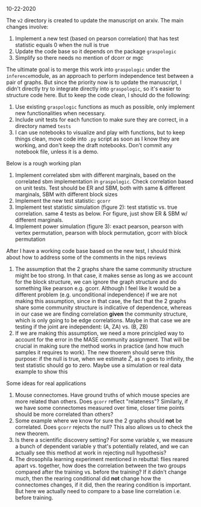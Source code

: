 10-22-2020

The `v2` directory is created to update the manuscript on arxiv. The main changes involve:
1. Implement a new test (based on pearson correlation) that has test statistic equals 0 when the null is true
2. Update the code base so it depends on the package `graspologic`
3. Simplify so there needs no mention of dcorr or mgc

The ultimate goal is to merge this work into `graspologic` under the `inference`module, as an approach to perform independence test between a pair of graphs. But since the priority now is to update the manuscript, I didn't directly try to integrate directly into `graspologic`, so it's easier to structure code here. But to keep the code clean, I should do the following:
1. Use existing `graspologic` functions as much as possible, only implement new functionalities when necessary.
2. Include unit tests for each function to make sure they are correct, in a directory named `tests`
3. I can use notebooks to visualize and play with functions, but to keep things clean, move code into `.py` script as soon as I know they are working, and don't keep the draft notebooks. Don't commit any notebook file, unless it is a demo.

Below is a rough working plan
1. Implement correlated sbm with different marginals, based on the correlated sbm implementation in `graspologic`. Check correlation based on unit tests. Test should be ER and SBM, both with same & different marginals, SBM with different block sizes
2. Implement the new test statistic: `gcorr`
3. Implement test statistic simulation (figure 2): test statistic vs. true correlation. same 4 tests as below. For figure, just show ER & SBM w/ different marginals.
4. Implement power simulation (figure 3): exact pearson, pearson with vertex permutation, pearson with block permutation, gcorr with block permutation

After I have a working code base based on the new test, I should think about how to address some of the comments in the nips reviews
1. The assumption that the 2 graphs share the same community structure might be too strong. In that case, it makes sense as long as we account for the block structure, we can ignore the graph structure and do something like pearson e.g. gcorr. Although I feel like it would be a different problem (e.g. unconditional independence) if we are not making this assumption, since in that case, the fact that the 2 graphs share some community structure is indicative of dependence, whereas in our case we are finding correlation **given** the community structure, which is only going to be edge correlations. Maybe in that case we are testing if the joint are independent: (A, ZA) vs. (B, ZB)
2. If we are making this assumption, we need a more principled way to account for the error in the MASE community assignment. That will be crucial in making sure the method works in practice (and how much samples it requires to work). The new thoerem should serve this purpose: if the null is true, when we estimate $\hat{Z}$, as n goes to infinity, the test statistic should go to zero. Maybe use a simulation or real data example to show this

Some ideas for real applications
1. Mouse connectomes. Have ground truths of which mouse species are more related than others. Does `gcorr` reflect "relateness"? Similarly, if we have some connectomes measured over time, closer time points should be more correlated than others? 
2. Some example where we know for sure the 2 graphs should **not** be correlated. Does `gcorr` rejects the null? This also allows us to check the new theorem.
3. Is there a scientific discovery setting? For some variable x, we measure a bunch of dependent variable y that's potentially related, and we can actually see this method at work in rejecting null hypothesis? 
4. The drosophila learning experiment mentioned in rebuttal: flies reared apart vs. together, how does the correlation between the two groups compared after the training vs. before the training? If it didn't change much, then the rearing conditional did **not** change how the connectomes changes, if it did, then the rearing condition is important. But here we actually need to compare to a base line correlation i.e. before training.